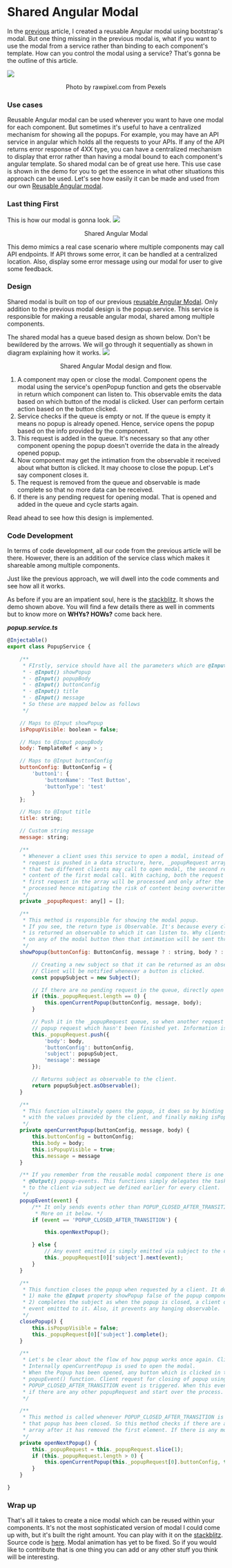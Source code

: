 # Shared Angular Modal

In the [previous]() article, I created a reusable Angular modal using bootstrap's modal. But one thing missing in the previous modal is, 
what if you want to use the modal from a service rather than binding to each component's template. How can you control the modal using a service? That's gonna be the outline of this article.

<img src="./shared-modal-pic.jpg"/>
<p style="text-align:center">
Photo by rawpixel.com from Pexels
</p>

### Use cases

Reusable Angular modal can be used wherever you want to have one modal for each component. But sometimes it's useful to have a centralized mechanism for showing all the popups. For example, you may have an API service in angular which holds all the requests to your APIs. If any of the API returns error response  of 4XX type, you can have a centralized mechanism to display that error rather than having a modal bound to each component's angular template.
So shared modal can be of great use here. This use case is shown in the demo for you to get the essence in what other situations this approach can be used. Let's see how easily it can be made and used from our own [Reusable Angular modal]().

### Last thing First

This is how our modal is gonna look.
<img src="./shared-modal.gif"/>
<p style="text-align:center">
Shared Angular Modal
</p>

This demo mimics a real case scenario where multiple components may call API endpoints. If API throws some error, it can be handled at a centralized location. Also, display some error message using our modal for user to give some feedback. 

### Design

Shared modal is built on top of our previous [reusable Angular Modal](). Only addition to the previous modal design is the popup.service. This service is responsible for 
making a reusable angular modal, shared among multiple components.

The shared modal has a queue based design as shown below. Don't be bewildered by the arrows. We will go through it sequentially as shown in diagram explaining how it works.
<img src="./shared-modal-design.png"/>
<p style="text-align:center">
Shared Angular Modal design and flow.
</p>

1. A component may open or close the modal. Component opens the modal using the service's openPopup function and gets the observable in return which component can listen to. This observable emits the data based on which button of the modal is clicked. User can perform certain action based on the button clicked.
2. Service checks if the queue is empty or not. If the queue is empty it means no popup is already opened. Hence, service opens the popup based on the info provided by the component.
3. This request is added in the queue. It's necessary so that any other component opening the popup doesn't override the data in the already opened popup.
4. Now component may get the intimation from the observable it received about what button is clicked. It may choose to close the popup. Let's say component closes it.
5. The request is removed from the queue and observable is made complete so that no more data can be received.
6. If there is any pending request for opening modal. That is opened and added in the queue and cycle starts again.

Read ahead to see how this design is implemented.

### Code Development

In terms of code development, all our code from the previous article will be there. However, there is an addition of the service class which makes it shareable among multiple
components. 

Just like the previous approach, we will dwell into the code comments and see how all it works.

As before if you are an impatient soul, here is the [stackblitz](https://stackblitz.com/github/emkay-git/angular-labs/tree/lab7?file=src%2Fapp%2Freusable-popup%2Freusable-popup.component.ts). It shows the demo shown above. You will find a few details there as well in comments but to know more on <b>WHYs?  HOWs?</b> come back here.

<em><b>popup.service.ts</b></em>

```javascript
@Injectable()
export class PopupService {

    /**
     * FIrstly, service should have all the parameters which are @Input properties of popup commponent. They are
     * - @Input() showPopup
     * - @Input() popupBody
     * - @Input() buttonConfig
     * - @Input() title
     * - @Input() message
     * So these are mapped below as follows
     */

    // Maps to @Input showPopup
    isPopupVisible: boolean = false;

    // Maps to @Input popupBody
    body: TemplateRef < any > ;

    // Maps to @Input buttonConfig
    buttonConfig: ButtonConfig = {
        'button1': {
            'buttonName': 'Test Button',
            'buttonType': 'test'
        }
    };

    // Maps to @Input title
    title: string;

    // Custom string message
    message: string;

    /**
     * Whenever a client uses this service to open a modal, instead of opening the modal directly,
     * request is pushed in a data structure, here, _popupRequest array. It's necessary because it may happen
     * that two different clients may call to open modal, the second request for opening modal will simply override the
     * content of the first modal call. With caching, both the request will be put in _popupRequest. Always the
     * first request in the array will be processed and only after the first modal has been closed, the second request will be
     * processed hence mitigating the risk of content being overwritten.
     */
    private _popupRequest: any[] = [];

    /**
     * This method is responsible for showing the modal popup.
     * If you see, the return type is Observable. It's because every client which uses the popup service to open the modal
     * is returned an observable to which it can listen to. Why clients need it you ask? Basically when a user clicks
     * on any of the modal button then that intimation will be sent through subject only and client can listen to it.
     */
    showPopup(buttonConfig: ButtonConfig, message ? : string, body ? : TemplateRef < any > ): Observable < any > {

        // Creating a new subject so that it can be returned as an observable to the client. 
        // Client will be notified whenever a button is clicked.
        const popupSubject = new Subject();

        // If there are no pending request in the queue, directly open the current Popup request
        if (this._popupRequest.length == 0) {
            this.openCurrentPopup(buttonConfig, message, body);
        }

        // Push it in the _popupRequest queue, so when another request is made by the client, service is aware there is still
        // popup request which hasn't been finished yet. Information is saved in the queue are body, buttonConfig, and subject
        this._popupRequest.push({
            'body': body,
            'buttonConfig': buttonConfig,
            'subject': popupSubject,
            'message': message
        });

        // Returns subject as observable to the client.
        return popupSubject.asObservable();
    }

    /** 
     * This function ultimately opens the popup, it does so by binding all the @Input properties of the popup component
     * with the values provided by the client, and finally making isPopupVisible to true.
     */
    private openCurrentPopup(buttonConfig, message, body) {
        this.buttonConfig = buttonConfig;
        this.body = body;
        this.isPopupVisible = true;
        this.message = message
    }

    /** If you remember from the reusable modal component there is one event emitter as well
     * @Output() popup-events. This functions simply delegates the task of sending event from popup component 
     * to the client via subject we defined earlier for every client. 
     */
    popupEvent(event) {
        /** It only sends events other than POPUP_CLOSED_AFTER_TRANSITION. This event is used internally by the service to open the next popup in sequence.
         * More on it below. */
        if (event == 'POPUP_CLOSED_AFTER_TRANSITION') {

            this.openNextPopup();

        } else {
            // Any event emitted is simply emitted via subject to the client.
            this._popupRequest[0]['subject'].next(event);
        }
    }

    /**
     * This function closes the popup when requested by a client. It does two thing
     * 1) make the @Input property showPopup false of the popup component
     * 2) completes the subject as when the popup is closed, a client doesn't expect any other 
     * event emitted to it. Also, it prevents any hanging observable.
     */
    closePopup() {
        this.isPopupVisible = false;
        this._popupRequest[0]['subject'].complete();
    }

    /**
     * Let's be clear about the flow of how popup works once again. Client request for opening the modal using showPopup() function.
     * Internally openCurrentPopup is used to open the modal.
     * When the Popup has been opened, any button which is clicked in the popup, intimation is sent to the client through a subject in
     * popupEvent() function. Client request for closing of popup using the closePopup service. And when the popup is ultimately closed
     * POPUP_CLOSED_AFTER_TRANSITION event is triggered. When this event is triggered openNextPopup() function is called which sees
     * if there are any other popupRequest and start over the process.
     */

    /**
     * This method is called whenever POPUP_CLOSED_AFTER_TRANSITION is called. POPUP_CLOSED_AFTER_TRANSITION event indicates
     * that popup has been closed. So this method checks if there are any other popup request in sequence in the _popupRequest
     * array after it has removed the first element. If there is any more request, this method opens it.
     */
    private openNextPopup() {
        this._popupRequest = this._popupRequest.slice(1);
        if (this._popupRequest.length > 0) {
            this.openCurrentPopup(this._popupRequest[0].buttonConfig, this._popupRequest[0].message, this._popupRequest[0].body);
        }
    }

}
```

### Wrap up

That's all it takes to create a nice modal which can be reused within your components. It's not the
most sophisticated version of modal I could come up with, but it's built the right amount. 
You can play with it on the [stackblitz](https://stackblitz.com/github/emkay-git/angular-labs/tree/lab7?file=src%2Fapp%2Freusable-popup%2Freusable-popup.component.ts). Source code is [here](https://github.com/emkay-git/angular-labs/tree/lab7).
Modal animation has yet to be fixed. So if you would like to contribute that is one thing you can add or any other stuff you think
will be interesting.

 

